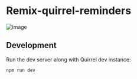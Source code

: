 # Remix-quirrel-reminders

![image](https://github.com/user-attachments/assets/f0dc6395-bc04-4e39-a92b-e3c0f6393f40)

## Development

Run the dev server along with Quirrel dev instance:

```shellscript
npm run dev
```
